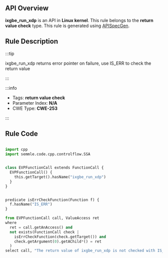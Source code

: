 ---
---


## API Overview
**ixgbe_run_xdp** is an API in **Linux kernel**. This rule belongs to the **return value check** type. This rule is generated using [APISpecGen](../../tools/APISpecGen).
## Rule Description

:::tip

ixgbe_run_xdp returns error pointer on failure, use IS_ERR to check the return value

:::

:::info

- Tags: **return value check**
- Parameter Index: **N/A**
- CWE Type: **CWE-253**

:::

## Rule Code
```python

import cpp
import semmle.code.cpp.controlflow.SSA


class EVPFunctionCall extends FunctionCall {
  EVPFunctionCall() {
    this.getTarget().hasName("ixgbe_run_xdp")
  }
}


predicate isErrCheckFunction(Function f) {
  f.hasName("IS_ERR") 
}

from EVPFunctionCall call, ValueAccess ret
where
  ret = call.getAnAccess() and
  not exists(FunctionCall check |
    isErrCheckFunction(check.getTarget()) and
    check.getArgument(0).getAChild*() = ret
  )
select call, "The return value of ixgbe_run_xdp is not checked with IS_ERR."
    
```